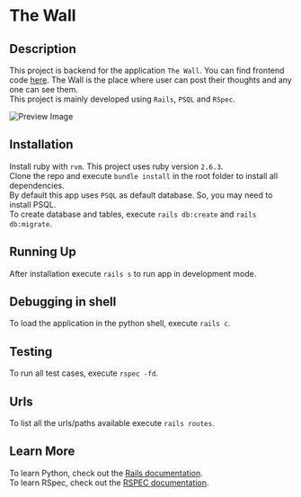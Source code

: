# The Wall

## Description

This project is backend for the application `The Wall`. You can find frontend code [here](https://github.com/sriharshaj/the_wall_ui). The Wall is the place where user can post their thoughts and any one can see them.<br>
This project is mainly developed using `Rails`, `PSQL` and `RSpec`.

![Preview Image](https://i.ibb.co/vdsJgVL/example-shot.png)

## Installation

Install ruby with `rvm`. This project uses ruby version `2.6.3`.<br>
Clone the repo and execute `bundle install` in the root folder to install all dependencies.<br>
By default this app uses `PSQL` as default database. So, you may need to install PSQL. <br>
To create database and tables, execute `rails db:create` and `rails db:migrate`.

## Running Up

After installation execute `rails s` to run app in development mode.

## Debugging in shell

To load the application in the python shell, execute `rails c`.

## Testing

To run all test cases, execute `rspec -fd`.

## Urls

To list all the urls/paths available execute `rails routes`.

## Learn More

To learn Python, check out the [Rails documentation](https://rubyonrails.org/). <br>
To learn RSpec, check out the [RSPEC documentation](https://rspec.info/). <br>
